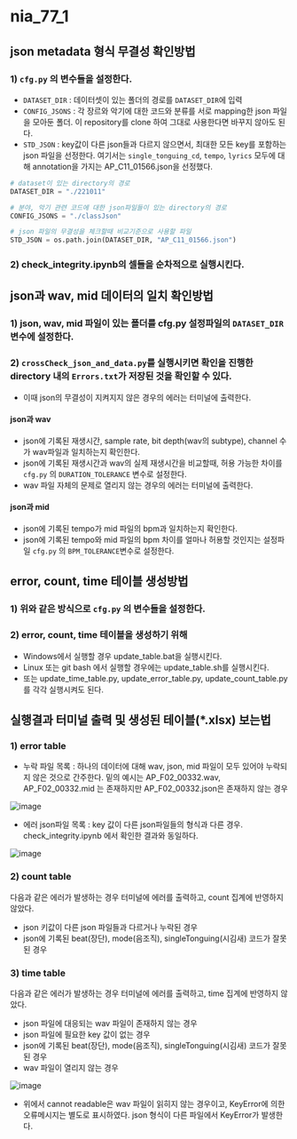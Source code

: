 # nia_77_1

## json metadata 형식 무결성 확인방법
### 1) `cfg.py` 의 변수들을 설정한다. 
- `DATASET_DIR` : 데이터셋이 있는 폴더의 경로를 `DATASET_DIR`에 입력
- `CONFIG_JSONS` : 각 장르와 악기에 대한 코드와 분류를 서로 mapping한 json 파일을 모아둔 폴더. 이 repository를 clone 하여 그대로 사용한다면 바꾸지 않아도 된다.
- `STD_JSON` : key값이 다른 json들과 다르지 않으면서, 최대한 모든 key를 포함하는 json 파일을 선정한다. 여기서는 `single_tonguing_cd`, `tempo`, `lyrics` 모두에 대해 annotation을 가지는 AP_C11_01566.json을 선정했다.
```python
# dataset이 있는 directory의 경로
DATASET_DIR = "./221011"

# 분야, 악기 관련 코드에 대한 json파일들이 있는 directory의 경로
CONFIG_JSONS = "./classJson"

# json 파일의 무결성을 체크할때 비교기준으로 사용할 파일
STD_JSON = os.path.join(DATASET_DIR, "AP_C11_01566.json")
```

### 2) check_integrity.ipynb의 셀들을 순차적으로 실행시킨다.

## json과 wav, mid 데이터의 일치 확인방법
### 1) json, wav, mid 파일이 있는 폴더를 cfg.py 설정파일의 `DATASET_DIR` 변수에 설정한다.
### 2) `crossCheck_json_and_data.py`를 실행시키면 확인을 진행한 directory 내의 `Errors.txt`가 저장된 것을 확인할 수 있다.
- 이때 json의 무결성이 지켜지지 않은 경우의 에러는 터미널에 출력한다.
#### json과 wav
- json에 기록된 재생시간, sample rate, bit depth(wav의 subtype), channel 수가 wav파일과 일치하는지 확인한다.
- json에 기록된 재생시간과 wav의 실제 재생시간을 비교할때, 허용 가능한 차이를 `cfg.py` 의 `DURATION_TOLERANCE` 변수로 설정한다.
- wav 파일 자체의 문제로 열리지 않는 경우의 에러는 터미널에 출력한다.
#### json과 mid
- json에 기록된 tempo가 mid 파일의 bpm과 일치하는지 확인한다.
- json에 기록된 tempo와 mid 파일의 bpm 차이를 얼마나 허용할 것인지는 설정파일 `cfg.py` 의 `BPM_TOLERANCE`변수로 설정한다.

## error, count, time 테이블 생성방법
### 1) 위와 같은 방식으로 `cfg.py` 의 변수들을 설정한다.

### 2) error, count, time 테이블을 생성하기 위해 
- Windows에서 실행할 경우 update_table.bat을 실행시킨다.
- Linux 또는 git bash 에서 실행할 경우에는 update_table.sh를 실행시킨다.
- 또는 update_time_table.py, update_error_table.py, update_count_table.py 를 각각 실행시켜도 된다.

## 실행결과 터미널 출력 및 생성된 테이블(*.xlsx) 보는법
### 1) error table
- 누락 파일 목록 : 하나의 데이터에 대해 wav, json, mid 파일이 모두 있어야 누락되지 않은 것으로 간주한다. 밑의 예시는 AP_F02_00332.wav, AP_F02_00332.mid 는 존재하지만 AP_F02_00332.json은 존재하지 않는 경우

![image](https://user-images.githubusercontent.com/54995090/197339674-27db3564-e881-4227-8491-678882d9e863.png)

- 에러 json파일 목록 : key 값이 다른 json파일들의 형식과 다른 경우. check_integrity.ipynb 에서 확인한 결과와 동일하다.

![image](https://user-images.githubusercontent.com/54995090/197339682-296fa8f2-8899-4a54-9d81-8dafb82caada.png)



### 2) count table
다음과 같은 에러가 발생하는 경우 터미널에 에러를 출력하고, count 집계에 반영하지 않았다.
- json 키값이 다른 json 파일들과 다르거나 누락된 경우
- json에 기록된 beat(장단), mode(음조직), singleTonguing(시김새) 코드가 잘못된 경우


### 3) time table
다음과 같은 에러가 발생하는 경우 터미널에 에러를 출력하고, time 집계에 반영하지 않았다.
- json 파일에 대응되는 wav 파일이 존재하지 않는 경우
- json 파일에 필요한 key 값이 없는 경우
- json에 기록된 beat(장단), mode(음조직), singleTonguing(시김새) 코드가 잘못된 경우
- wav 파일이 열리지 않는 경우

![image](https://user-images.githubusercontent.com/54995090/197447272-97c6afc8-14d0-4318-a9c0-bbaea3606ba2.png)

- 위에서 cannot readable은 wav 파일이 읽히지 않는 경우이고, KeyError에 의한 오류메시지는 별도로 표시하였다. json 형식이 다른 파일에서 KeyError가 발생한다. 
